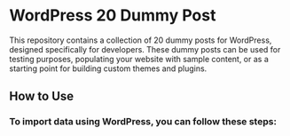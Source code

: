 # WordPress 20 Dummy Post

<p>This repository contains a collection of 20 dummy posts for WordPress, designed specifically for developers. These dummy posts can be used for testing purposes, populating your website with sample content, or as a starting point for building custom themes and plugins.</p>

## How to Use

### To import data using WordPress, you can follow these steps:
